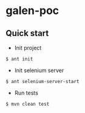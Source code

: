 # galen-poc

## Quick start

* Init project
 
```
$ ant init
```

* Init selenium server

```
$ ant selenium-server-start
```

* Run tests

```
$ mvn clean test
```